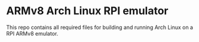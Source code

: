 # ARMv8 Arch Linux RPI emulator
This repo contains all required files for building and running Arch Linux on a RPI ARMv8 emulator.

